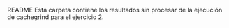 README
Esta carpeta contiene los resultados sin procesar de la ejecución de cachegrind
para el ejercicio 2.
